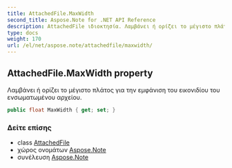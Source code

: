 ```yaml
---
title: AttachedFile.MaxWidth
second_title: Aspose.Note for .NET API Reference
description: AttachedFile ιδιοκτησία. Λαμβάνει ή ορίζει το μέγιστο πλάτος για την εμφάνιση του εικονιδίου του ενσωματωμένου αρχείου.
type: docs
weight: 170
url: /el/net/aspose.note/attachedfile/maxwidth/
---
```

## AttachedFile.MaxWidth property

Λαμβάνει ή ορίζει το μέγιστο πλάτος για την εμφάνιση του εικονιδίου του ενσωματωμένου αρχείου.

```csharp
public float MaxWidth { get; set; }
```

### Δείτε επίσης

* class [AttachedFile](../)
* χώρος ονομάτων [Aspose.Note](../../attachedfile/)
* συνέλευση [Aspose.Note](../../../)


